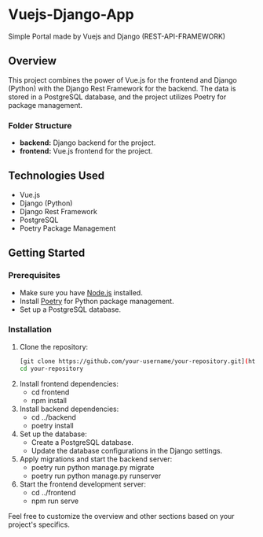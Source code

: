 # Vuejs-Django-App

Simple Portal made by Vuejs and Django (REST-API-FRAMEWORK)

## Overview

This project combines the power of Vue.js for the frontend and Django (Python) 
with the Django Rest Framework for the backend. The data is stored in a PostgreSQL 
database, and the project utilizes Poetry for package management.

### Folder Structure
- **backend:** Django backend for the project.
- **frontend:** Vue.js frontend for the project.

## Technologies Used
- Vue.js
- Django (Python)
- Django Rest Framework
- PostgreSQL
- Poetry Package Management

## Getting Started

### Prerequisites
- Make sure you have [Node.js](https://nodejs.org/) installed.
- Install [Poetry](https://python-poetry.org/) for Python package management.
- Set up a PostgreSQL database.

### Installation
1. Clone the repository:
   ```bash
   [git clone https://github.com/your-username/your-repository.git](https://github.com/chrstncleofas/Vuejs-Django-App.git)
   cd your-repository

1. Install frontend dependencies:
   - cd frontend
   - npm install
2. Install backend dependencies:
   - cd ../backend
   - poetry install
3. Set up the database:
   - Create a PostgreSQL database.
   - Update the database configurations in the Django settings.
4. Apply migrations and start the backend server:
   - poetry run python manage.py migrate
   - poetry run python manage.py runserver
5. Start the frontend development server:
   - cd ../frontend
   - npm run serve

Feel free to customize the overview and other sections based on your project's specifics.
